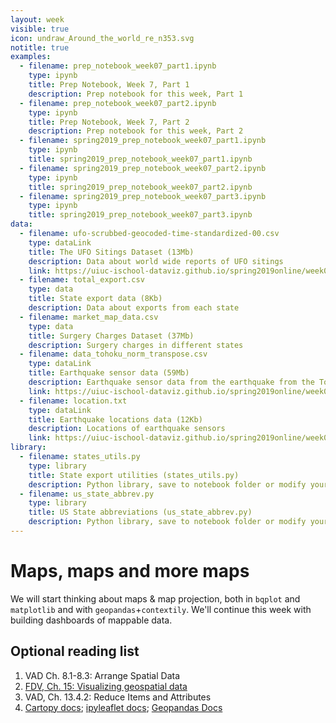 ```yaml
---
layout: week
visible: true
icon: undraw_Around_the_world_re_n353.svg
notitle: true
examples:
  - filename: prep_notebook_week07_part1.ipynb
    type: ipynb
    title: Prep Notebook, Week 7, Part 1
    description: Prep notebook for this week, Part 1
  - filename: prep_notebook_week07_part2.ipynb
    type: ipynb
    title: Prep Notebook, Week 7, Part 2
    description: Prep notebook for this week, Part 2
  - filename: spring2019_prep_notebook_week07_part1.ipynb
    type: ipynb
    title: spring2019_prep_notebook_week07_part1.ipynb
  - filename: spring2019_prep_notebook_week07_part2.ipynb
    type: ipynb
    title: spring2019_prep_notebook_week07_part2.ipynb
  - filename: spring2019_prep_notebook_week07_part3.ipynb
    type: ipynb
    title: spring2019_prep_notebook_week07_part3.ipynb
data:
  - filename: ufo-scrubbed-geocoded-time-standardized-00.csv
    type: dataLink
    title: The UFO Sitings Dataset (13Mb)
    description: Data about world wide reports of UFO sitings
    link: https://uiuc-ischool-dataviz.github.io/spring2019online/week04/data/ufo-scrubbed-geocoded-time-standardized-00.csv
  - filename: total_export.csv
    type: data
    title: State export data (8Kb)
    description: Data about exports from each state
  - filename: market_map_data.csv
    type: data
    title: Surgery Charges Dataset (37Mb)
    description: Surgery charges in different states
  - filename: data_tohoku_norm_transpose.csv
    type: dataLink
    title: Earthquake sensor data (59Mb)
    description: Earthquake sensor data from the earthquake from the Tohoku earthquake in 2011
    link: https://uiuc-ischool-dataviz.github.io/spring2019online/week08/data/data_tohoku_norm_transpose.csv
  - filename: location.txt
    type: dataLink
    title: Earthquake locations data (12Kb)
    description: Locations of earthquake sensors
    link: https://uiuc-ischool-dataviz.github.io/spring2019online/week08/data/location.txt
library:
  - filename: states_utils.py
    type: library
    title: State export utilities (states_utils.py)
    description: Python library, save to notebook folder or modify your path if you know how to do that
  - filename: us_state_abbrev.py
    type: library
    title: US State abbreviations (us_state_abbrev.py)
    description: Python library, save to notebook folder or modify your path if you know how to do that
---
```


# Maps, maps and more maps

We will start thinking about maps & map projection, both in `bqplot` and `matplotlib` and with `geopandas`+`contextily`.  We'll continue this week with building dashboards of mappable data.

<!-- ## Downloads

### Data:

 * <a href="https://uiuc-ischool-dataviz.github.io/spring2019online/week04/data/ufo-scrubbed-geocoded-time-standardized-00.csv" download>The UFO Sitings Dataset (13Mb) - ufo-scrubbed-geocoded-time-standardized-00.csv</a>
 * <a href='total_export.csv' download>State export data (8Kb) - total_export.csv</a>
 * <a href="market_map_data.csv" download>Backup: Surgery Charges Dataset (37Mb) - market_map_data.csv</a>
 * <a href="https://uiuc-ischool-dataviz.github.io/spring2019online/week08/data/data_tohoku_norm_transpose.csv" download>Earthquake sensor data (59Mb) - data_tohoku_norm_transpose.csv</a>
 * <a href="https://uiuc-ischool-dataviz.github.io/spring2019online/week08/data/location.txt" download>Earthquake locations data (12Kb) - location.txt</a>


### Resources:

 * <a href='states_utils.py' download>State export utilities (Python library) - states_utils.py</a>
 * <a href='us_state_abbrev.py' download>US State abbreviations (Python library) - us_state_abbrev.py</a>
-->

## Optional reading list

 1. VAD Ch. 8.1-8.3: Arrange Spatial Data 
 2. <a href="https://serialmentor.com/dataviz/geospatial-data.html">FDV, Ch. 15: Visualizing geospatial data</a> 
 3. VAD, Ch. 13.4.2: Reduce Items and Attributes 
 4. <a href="https://scitools.org.uk/cartopy/docs/latest/">Cartopy docs</a>; <a href="https://ipyleaflet.readthedocs.io/en/latest/">ipyleaflet docs</a>; <a href="https://geopandas.org/">Geopandas Docs</a>
